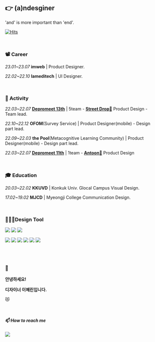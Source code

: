 

## 👉 (a)ndesginer
'and' is more important than 'end'.


[![Hits](https://hits.seeyoufarm.com/api/count/incr/badge.svg?url=https%3A%2F%2Fgithub.com%2FDE-hyelin&count_bg=%23FFBAAD&title_bg=%23F3EDEC&icon=applemusic.svg&icon_color=%23ED8777&title=remember+me+%F0%9F%92%95&edge_flat=false)](https://hits.seeyoufarm.com)


<br>

### 📽 Career

*23.01~23.07* **imweb** | Product Designer.

*22.02~22.10* **lameditech** | UI Designer.


<br>

### 🎢 Activity

*22.03~22.07* **<a href="https://www.depromeet.com/">Depromeet 13th</a>** | 5team - **<a href="https://www.behance.net/gallery/175696753/Street-Drop-Location-based-music-community-services?tracking_source=search_projects|depromeet">Street Drop🎵</a>** Product Design - Team lead.

*22.10~22.12* **OFOM**(Survey Service) | Product Designer(mobile) - Design part lead.

*22.09~22.03* **the Pool**(Metacognitive Learning Community) | Product Designer(mobile) - Design part lead.

*22.03~22.07* **<a href="https://www.depromeet.com/">Depromeet 11th</a>** | 1team - **<a href="https://antoon.fun/">Antoon🐜</a>** Product Design


<br>

### 🎓 Education

*20.03~22.02* **KKUVD** | Konkuk Univ. Glocal Campus Visual Design.

*17.02~19.02* **MJCD** | Myeongji College Communication Design.


<br>

### 👩🏻‍💻Design Tool

<img src="https://img.shields.io/badge/figma-F67356?style=round-square&logo=Figma&logoColor=white"/> <img src="https://img.shields.io/badge/Sketch-F59E00?style=round-square&logo=Sketch&logoColor=white"/> <img src="https://img.shields.io/badge/XD-F046E6?style=round-square&logo=Adobe XD&logoColor=white"/> 

<img src="https://img.shields.io/badge/Adobe-black?style=round-square&logo=Adobe&logoColor=white"/> <img src="https://img.shields.io/badge/Photoshop-2A98F5?style=round-square&logo=Adobe Photoshop&logoColor=white"/> <img src="https://img.shields.io/badge/Illustrator-FF9A00?style=round-square&logo=Adobe Illustrator&logoColor=white"/> <img src="https://img.shields.io/badge/Indesign-FF3366?style=round-square&logo=Adobe Indesign&logoColor=white"/> <img src="https://img.shields.io/badge/After Effects-9999FF?style=round-square&logo=Adobe After Effects&logoColor=white"/> <img src="https://img.shields.io/badge/Dreamweaver-FF61F6?style=round-square&logo=Adobe Dreamweaver&logoColor=white"/>

<br><br>

### 👋

<b>안녕하세요!

디자이너 이혜린입니다.</b>

😻

<br>

##### 📫 How to reach me

<a href="mailto:du.duck.917@gmail.com">
    <img src="https://img.shields.io/badge/Gmail-d14836?logo=Gmail&style=square&logoColor=white&link=du.duck.917@gmail.com"/></a>



<!-----------------------------------------------------------------------------------------------------------------------
**DE-hyelin/DE-hyelin** is a ✨ _special_ ✨ repository because its `README.md` (this file) appears on your GitHub profile.


❤️

<a href="https://twitter.com/계정이름">
    <img src="https://img.shields.io/badge/twitter-1DA1F2?style=square&logo=twitter&logoColor=white&link=https://twitter.com/계정이름"/></a> 

❤️


<img src="https://www.depromeet.com/_next/image?url=%2Fimages%2Fprojects%2Fdetails%2F%EA%B0%9C%EB%AF%B8%EB%8A%94%ED%88%B0%ED%88%B0.png&w=2048&q=75" loading="lazy">

> 주식 용어로 즐기는 웹툰의 새로운 덕질 문화, 개미는 툰툰

### 😉 프로젝트 소개
```
개미는 툰툰은 주식 컨셉을 바탕으로 웹툰의 새로운 덕질 문화를 만들고자 합니다.

평소 즐겨보는 웹툰의 재미있는 주제에 대한 투표
웹툰 속 인물과 커플에 탑승과 하차
다른 사람들과 소통할 수 있는 댓글 등
재미있게 즐길 수 있는 다양한 콘텐츠와 기능을 제공합니다.
```

❤️

<a href="https://blog.naver.com/hye_duck">
    <img src="https://img.shields.io/badge/Blog-00C43B?logo=Naver&style=square&logoColor=white"/></a> 

<a href="https://www.instagram.com/xxhyxin">
    <img src="https://img.shields.io/badge/Instagram-E4405F?style=square&logo=Instagram&logoColor=white&link=https://www.instagram.com/xxhyxin"/></a> 

❤️

Here are some ideas to get you started:

- 🔭 I’m currently working on ...
- 🌱 I’m currently learning ...
- 👯 I’m looking to collaborate on ...
- 🤔 I’m looking for help with ...
- 💬 Ask me about ...
- 📫 How to reach me: ...
- 😄 Pronouns: ...
- ⚡ Fun fact: ...
-->
